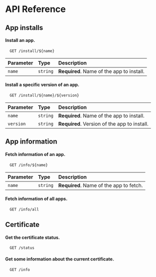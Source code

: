 # API Reference

## App installs

#### Install an app.

```http
  GET /install/${name}
```

| Parameter | Type     | Description                |
| :-------- | :------- | :------------------------- |
| `name` | `string` | **Required**. Name of the app to install. |

#### Install a specific version of an app.

```http
  GET /install/${name}/${version}
```

| Parameter | Type     | Description                       |
| :-------- | :------- | :-------------------------------- |
| `name`      | `string` | **Required**. Name of the app to install. |
| `version`      | `string` | **Required**. Version of the app to install. |

## App information

#### Fetch information of an app.

```http
  GET /info/${name}
```

| Parameter | Type     | Description                |
| :-------- | :------- | :------------------------- |
| `name` | `string` | **Required**. Name of the app to fetch. |

#### Fetch information of all apps.

```http
  GET /info/all
```

## Certificate

#### Get the certificate status.

```http
  GET /status
```

#### Get some information about the current certificate.

```http
  GET /info
```